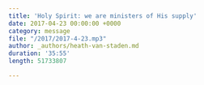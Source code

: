 ```yaml
---
title: 'Holy Spirit: we are ministers of His supply'
date: 2017-04-23 00:00:00 +0000
category: message
file: "/2017/2017-4-23.mp3"
author: _authors/heath-van-staden.md
duration: '35:55'
length: 51733807

---
```

